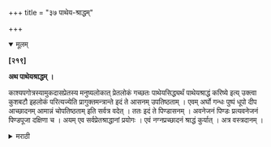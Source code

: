 +++
title = "३७ पाथेय-श्राद्धम्"

+++

<details open><summary>मूलम्</summary>

**[२१९]**

**अथ पाथेयश्राद्धम् ।**

काश्यपगोत्रस्यामुकदासप्रेतस्य मनुष्यलोकात् प्रेतलोकं गच्छतः पाथेयसिद्ध्यर्थं पाथेयश्राद्धं करिष्ये इत्य् उक्त्वा कुशबटौ इहलोकं परित्यज्येति प्रागुक्तमन्त्रान्ते इदं ते आसनम् उपतिष्ठताम् । एवम् अर्घो गन्धः पुष्पं धूपो दीप आच्छादनम् आमान्नं चोपतिष्ठताम् इति सर्वत्र वदेत् । ततः इदं ते पिण्डासनम् । अवनेजनं पिण्डः प्रत्यवनेजनं पिण्डपूजा दक्षिणा च । अयम् एव सर्वप्रेतश्राद्धानां प्रयोगः । एवं नग्नप्रच्छादनं श्राद्धं कुर्यात् । अत्र वस्त्रदानम् ।
</details>

<details><summary>मराठी</summary>

यानन्तर पाथेयश्राद्ध माङ्गतो. 

कानं आचमन व देशकालादिकाञ्चे म्मरण करून,

> काश्यपगोत्रामुकदासप्रेतस्य मनुष्यलोकात्प्रेतलोकं गच्छतः पाथेयसिध्यर्थं पाथेयश्राद्धमहं करिष्ये । 

मणून कुशवट वर,-

> इहलोकं परित्यज्य गतोऽसि परमां गतिम् ।  
मनमा वायुरूपेण विप्रे त्वाहं नियोजये ॥ १ ॥ 

यान-इदं ते आसनमुपनिष्ठतां ह्मणून आमन, व अमेव अर्य, गन्ध, पुप्प, धूप, दीप, आच्छादन व आमान्न हीं - उपतिष्ठतां ह्मणून द्यावी. मग - इदं न पिडा सनं ह्मणून दर्भ, इदं त अवनेननं ह्मणून उदक, एप ने पिण्डः मणून पिण्ड, इदं ने प्रत्यवनेजनं ह्मणून पुनः उदक देऊन,-पिडपूना दक्षिणा देऊन, कर्म समाप्त करावे. सवे प्रेतश्राद्धाम्त हाच प्रयोग ध्यावा. अमम्च नग्नप्रच्छादननामक श्राद्ध करावम्. 

याम्त वस्त्रदान करावे. 
</details>
